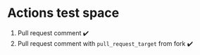 # Actions test space
  1. Pull request comment ✔️
  2. Pull request comment with `pull_request_target` from fork ✔️
